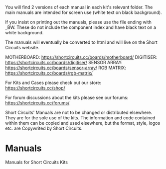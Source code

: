You will find 2 versions of each manual in each kit's relevant folder. The main manuals are intended for screen use (white text on black background). 

If you insist on printing out the manuals, please use the file ending with _BW. These do not include the component index and have black text on a white background.

The manuals will eventually be converted to html and will live on the Short Circuits website. 

MOTHERBOARD: https://shortcircuits.cc/boards/motherboard/ 
DIGITISER: https://shortcircuits.cc/boards/digitiser/ 
SENSOR ARRAY: https://shortcircuits.cc/boards/sensor-array/
RGB MATRIX: https://shortcircuits.cc/boards/rgb-matrix/

For Kits and Cases please check out our store: https://shortcircuits.cc/shop/

For forum discussions about the kits please see our forums: https://shortcircuits.cc/forums/

Short Circuits' Manuals are not to be changed or distributed elsewhere. They are for the sole use of the kits. 
The information and code contained within them can be copied and used elsewhere, but the format, style, logos etc. are Copywrited by Short Circuits. 

# Manuals
Manuals for Short Circuits Kits
